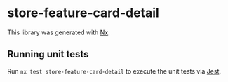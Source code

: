 # store-feature-card-detail

This library was generated with [Nx](https://nx.dev).

## Running unit tests

Run `nx test store-feature-card-detail` to execute the unit tests via [Jest](https://jestjs.io).

